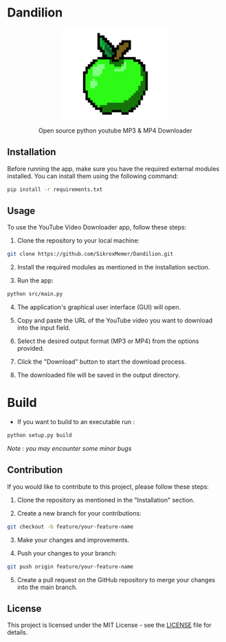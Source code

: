 # Dandilion

<div align="center">
    <img title="Green Apple" alt="Just a green apple" src="src/assets/public/Apple.png" width="50%"/>
    <p style="text-align: center;">Open source python youtube MP3 & MP4 Downloader</p>
</div>

## Installation

Before running the app, make sure you have the required external modules installed. You can install them using the following command:

```bash
pip install -r requirements.txt
```

## Usage

To use the YouTube Video Downloader app, follow these steps:

1. Clone the repository to your local machine:

```bash
git clone https://github.com/SikroxMemer/Dandilion.git
```

2. Install the required modules as mentioned in the installation section.

3. Run the app:

```bash
python src/main.py
```

4. The application's graphical user interface (GUI) will open.

5. Copy and paste the URL of the YouTube video you want to download into the input field.

6. Select the desired output format (MP3 or MP4) from the options provided.

7. Click the "Download" button to start the download process.

8. The downloaded file will be saved in the output directory.

# Build

- If you want to build to an executable run :

```bash
python setup.py build
```
*Note : you may encounter some minor bugs*

## Contribution

If you would like to contribute to this project, please follow these steps:

1. Clone the repository as mentioned in the "Installation" section.

2. Create a new branch for your contributions:

```bash
git checkout -b feature/your-feature-name
```

3. Make your changes and improvements.

4. Push your changes to your branch:

```bash
git push origin feature/your-feature-name
```

5. Create a pull request on the GitHub repository to merge your changes into the main branch.

## License

This project is licensed under the MIT License - see the [LICENSE](LICENSE) file for details.